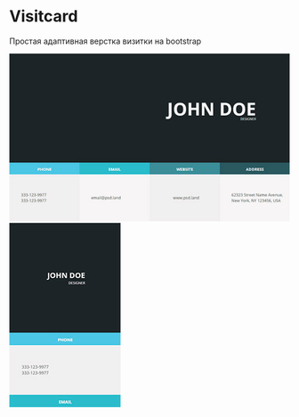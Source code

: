Visitcard
=========

Простая адаптивная верстка визитки на bootstrap

![View](assets/images/vizitcard.jpg)\
![Mobile view](assets/images/vizitcard_mobile.jpg)
